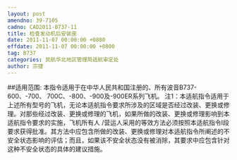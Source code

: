 ```yaml
---
layout: post
amendno: 39-7105
cadno: CAD2011-B737-11
title: 检查发动机后安装座
date: 2011-11-07 00:00:00 +0800
effdate: 2011-11-07 00:00:00 +0800
tag: B737
categories: 民航华北地区管理局适航审定处
author: 宗捷
---
```


##适用范围:
本指令适用于在中华人民共和国注册的、所有波音B737-600、-700、 700C、-800、-900及-900ER系列飞机。
注1：本适航指令适用于上述所有型号的飞机，无论本适航指令要求所涉及的区域是否经过改装、更换或修理。对那些经过改装、更换或修理的飞机，如果所做的改装、更换或修理影响到本适航指令要求的实施，飞机所有人 /营运人采用的等效方法必须按照本适航指令I段要求获得批准。其方法中应包含所做的改装、更换或修理对本适航指令所阐述的不安全状态影响的评估；而且，如果该不安全状态没有被消除，其要求中应包含针对这种不安全状态的具体的建议措施。

